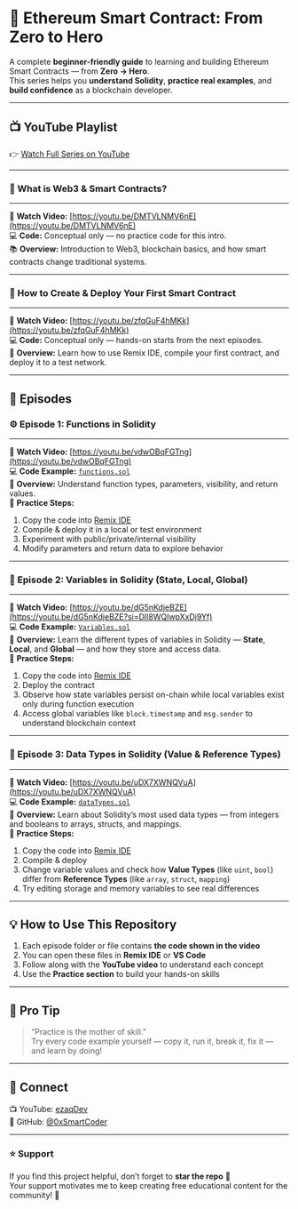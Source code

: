 # 🚀 Ethereum Smart Contract: From Zero to Hero

A complete **beginner-friendly guide** to learning and building Ethereum Smart Contracts — from **Zero → Hero**.  
This series helps you **understand Solidity**, **practice real examples**, and **build confidence** as a blockchain developer.

---

## 📺 YouTube Playlist  
👉 [Watch Full Series on YouTube](https://youtube.com/playlist?list=PLTqLJyAWopd6t0umMSG9JEiMw-z31Z7qL&si=ukgNIbnr3dLikgVa)

---

### 🧠 What is Web3 & Smart Contracts?  
---
🔗 **Watch Video:** [https://youtu.be/DMTVLNMV6nE](https://youtu.be/DMTVLNMV6nE)  
💻 **Code:** Conceptual only — no practice code for this intro.  
📚 **Overview:** Introduction to Web3, blockchain basics, and how smart contracts change traditional systems.

---

### 🧱 How to Create & Deploy Your First Smart Contract  
---
🔗 **Watch Video:** [https://youtu.be/zfqGuF4hMKk](https://youtu.be/zfqGuF4hMKk)  
💻 **Code:** Conceptual only — hands-on starts from the next episodes.  
🧩 **Overview:** Learn how to use Remix IDE, compile your first contract, and deploy it to a test network.

---
## 📘 Episodes


### ⚙️ Episode 1: Functions in Solidity  
---
🔗 **Watch Video:** [https://youtu.be/vdwOBqFGTng](https://youtu.be/vdwOBqFGTng)  
💻 **Code Example:** [`functions.sol`](https://github.com/0xSmartCoder/Ethereum-Smart-Contract-From-Zero-to-Hero/blob/main/functions.sol)  
🧠 **Overview:** Understand function types, parameters, visibility, and return values.  
📝 **Practice Steps:**  
1. Copy the code into [Remix IDE](https://remix.ethereum.org)  
2. Compile & deploy it in a local or test environment  
3. Experiment with public/private/internal visibility  
4. Modify parameters and return data to explore behavior  

---

### 🧩 Episode 2: Variables in Solidity (State, Local, Global)  
---
🔗 **Watch Video:** [https://youtu.be/dG5nKdjeBZE](https://youtu.be/dG5nKdjeBZE?si=DlI8WQIwpXxDj9Yf)  
💻 **Code Example:** [`Variables.sol`](https://github.com/0xSmartCoder/Ethereum-Smart-Contract-From-Zero-to-Hero/blob/main/Variables.sol)  
🧠 **Overview:** Learn the different types of variables in Solidity — **State**, **Local**, and **Global** — and how they store and access data.  
📝 **Practice Steps:**  
1. Copy the code into [Remix IDE](https://remix.ethereum.org)  
2. Deploy the contract  
3. Observe how state variables persist on-chain while local variables exist only during function execution  
4. Access global variables like `block.timestamp` and `msg.sender` to understand blockchain context  

---

### 🔢 Episode 3: Data Types in Solidity (Value & Reference Types)  
---
🔗 **Watch Video:** [https://youtu.be/uDX7XWNQVuA](https://youtu.be/uDX7XWNQVuA)  
💻 **Code Example:** [`dataTypes.sol`](https://github.com/0xSmartCoder/Ethereum-Smart-Contract-From-Zero-to-Hero/blob/main/dataTypes.sol)  
🧠 **Overview:** Learn about Solidity’s most used data types — from integers and booleans to arrays, structs, and mappings.  
📝 **Practice Steps:**  
1. Copy the code into [Remix IDE](https://remix.ethereum.org)  
2. Compile & deploy  
3. Change variable values and check how **Value Types** (like `uint`, `bool`) differ from **Reference Types** (like `array`, `struct`, `mapping`)  
4. Try editing storage and memory variables to see real differences  

---

## 💡 How to Use This Repository  
1. Each episode folder or file contains **the code shown in the video**  
2. You can open these files in **Remix IDE** or **VS Code**  
3. Follow along with the **YouTube video** to understand each concept  
4. Use the **Practice section** to build your hands-on skills  

---

## 🧠 Pro Tip  
> “Practice is the mother of skill.”  
> Try every code example yourself — copy it, run it, break it, fix it — and learn by doing!  

---

## 🤝 Connect  
📺 YouTube: [ezaqDev](https://youtube.com/@ezaqdev)  
💼 GitHub: [@0xSmartCoder](https://github.com/0xSmartCoder)

---

### ⭐ Support  
If you find this project helpful, don’t forget to **star the repo** 🌟  
Your support motivates me to keep creating free educational content for the community! 💙
